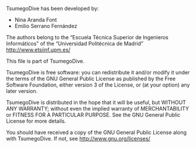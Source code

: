 TsumegoDive has been developed by:
* Nina Aranda Font
* Emilio Serrano Fernández

The authors belong to the “Escuela Técnica Superior de Ingenieros Informáticos” 
of the “Universidad Politécnica de Madrid” http://www.etsiinf.upm.es/

This file is part of TsumegoDive.

TsumegoDive is free software: you can redistribute it and/or modify it under the 
terms of the GNU General Public License as published by the Free Software 
Foundation, either version 3 of the License, or (at your option) any later 
version.

TsumegoDive is distributed in the hope that it will be useful, but WITHOUT ANY 
WARRANTY; without even the implied warranty of MERCHANTABILITY or FITNESS FOR A 
PARTICULAR PURPOSE. See the GNU General Public License for more details. 

You should have received a copy of the GNU General Public License along with 
TsumegoDive. If not, see <http://www.gnu.org/licenses/>